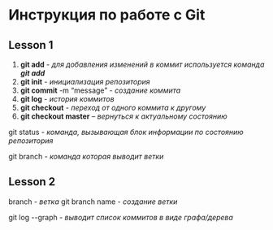 # Инструкция по работе с Git

## Lesson 1
1. __git add__ - *для добавления изменений в коммит используется команда __git add__*
2. **git init** - *инициализация репозитория*
3. **git commit** -m “message” - *создание коммита*
4. **git log** - *история коммитов*
5. **git checkout** - *переход от одного коммита к другому*
6. **git checkout master** – *вернуться к актуальному состоянию*

git status - *команда, вызывающая блок информации по состоянию репозитория*

git branch - *команда которая выводит ветки*

## Lesson 2

branch - *ветка*
git branch name - *создание ветки*

git log --graph - *выводит список коммитов в виде графа/дерева*

